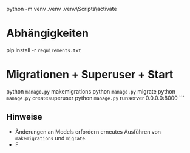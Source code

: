 python -m venv .venv
.venv\Scripts\activate

# Abhängigkeiten
pip install -r `requirements.txt`

# Migrationen + Superuser + Start
python `manage.py` makemigrations
python `manage.py` migrate
python `manage.py` createsuperuser
python `manage.py` runserver 0.0.0.0:8000
\`\`\`

## Hinweise
- Änderungen an Models erfordern erneutes Ausführen von `makemigrations` und `migrate`.
- F